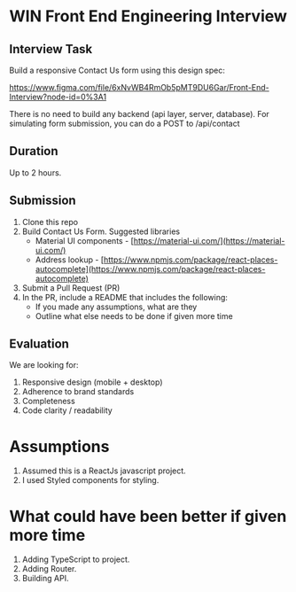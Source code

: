 # WIN Front End Engineering Interview

## Interview Task

Build a responsive Contact Us form using this design spec:

https://www.figma.com/file/6xNvWB4RmOb5pMT9DU6Gar/Front-End-Interview?node-id=0%3A1

There is no need to build any backend (api layer, server, database). For simulating form submission, you can do a POST to /api/contact

## Duration

Up to 2 hours.

## Submission
1.  Clone this repo
2.  Build Contact Us Form. Suggested libraries
    -  Material UI components - [https://material-ui.com/](https://material-ui.com/)
    -  Address lookup - [https://www.npmjs.com/package/react-places-autocomplete](https://www.npmjs.com/package/react-places-autocomplete)
4.  Submit a Pull Request (PR)
5.  In the PR, include a README that includes the following:
    -  If you made any assumptions, what are they
    -  Outline what else needs to be done if given more time

## Evaluation
We are looking for: 
1. Responsive design (mobile + desktop)
2. Adherence to brand standards
3. Completeness
4. Code clarity / readability


# Assumptions 
1. Assumed this is a ReactJs javascript project.
2. I used Styled components for styling.

# What could have been better if given more time
1. Adding TypeScript to project.
2. Adding Router.
3. Building API.


